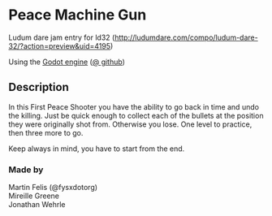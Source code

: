 # Peace Machine Gun

Ludum dare jam entry for ld32 (http://ludumdare.com/compo/ludum-dare-32/?action=preview&uid=4195)

Using the [Godot engine](http://www.godotengine.org) ([@ github](https://github.com/okamstudio/godot))

## Description

In this First Peace Shooter you have the ability to go back in time and undo the killing.
Just be quick enough to collect each of the bullets at the position they were originally shot from.
Otherwise you lose. One level to practice, then three more to go.

Keep always in mind, you have to start from the end.

### Made by

Martin Felis (@fysxdotorg)  
Mireille Greene  
Jonathan Wehrle  
